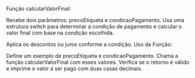 Função calcularValorFinal:

Recebe dois parâmetros: precoEtiqueta e condicaoPagamento.
Usa uma estrutura switch para determinar a condição de pagamento e calcular o valor final com base na condição escolhida.

Aplica os descontos ou juros conforme a condição.
Uso da Função:

Define um exemplo de precoEtiqueta e condicaoPagamento.
Chama a função calcularValorFinal com esses valores.
Verifica se o retorno é válido e imprime o valor a ser pago com duas casas decimais.

